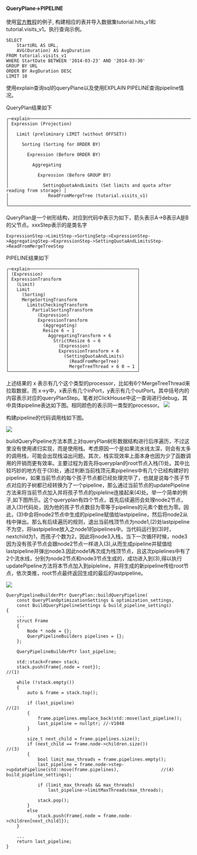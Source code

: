 #### QueryPlane->PIPELINE
使用[官方教程](https://clickhouse.com/docs/zh/getting-started/tutorial)的例子, 构建相应的表并导入数据集tutorial.hits_v1和tutorial.visits_v1。执行查询示例。
```
SELECT
    StartURL AS URL,
    AVG(Duration) AS AvgDuration
FROM tutorial.visits_v1
WHERE StartDate BETWEEN '2014-03-23' AND '2014-03-30'
GROUP BY URL
ORDER BY AvgDuration DESC
LIMIT 10
```
使用explain查询sql的queryPlane以及使用EXPLAIN PIPELINE查询pipeline情况。

QueryPlan结果如下
```
┌─explain─────────────────────────────────────────────────────────────────────────────┐
│ Expression (Projection)                                                             │
│   Limit (preliminary LIMIT (without OFFSET))                                        │
│     Sorting (Sorting for ORDER BY)                                                  │
│       Expression (Before ORDER BY)                                                  │
│         Aggregating                                                                 │
│           Expression (Before GROUP BY)                                              │
│             SettingQuotaAndLimits (Set limits and quota after reading from storage) │
│               ReadFromMergeTree (tutorial.visits_v1)                                │
└─────────────────────────────────────────────────────────────────────────────────────┘
```
QueryPlan是一个树形结构，对应到代码中表示为如下，箭头表示A->B表示A是B的父节点。xxxStep表示的是类名字
```
ExpressionStep->LimitStep->SortingSetp->ExpressionStep->AggregatingStep->ExpressionStep->SettingQuotaAndLimitsStep->ReadFromMergeTreeStep
```

PIPELINE结果如下
```
┌─explain─────────────────────────────────────────┐
│ (Expression)                                    │
│ ExpressionTransform                             │
│   (Limit)                                       │
│   Limit                                         │
│     (Sorting)                                   │
│     MergeSortingTransform                       │
│       LimitsCheckingTransform                   │
│         PartialSortingTransform                 │
│           (Expression)                          │
│           ExpressionTransform                   │
│             (Aggregating)                       │
│             Resize 6 → 1                        │
│               AggregatingTransform × 6          │
│                 StrictResize 6 → 6              │
│                   (Expression)                  │
│                   ExpressionTransform × 6       │
│                     (SettingQuotaAndLimits)     │
│                       (ReadFromMergeTree)       │
│                       MergeTreeThread × 6 0 → 1 │
└─────────────────────────────────────────────────┘

```
上述结果的 x 表示有几个这个类型的processor，比如有6个MergeTreeThread来拉取数据，而
x->y中，x表示有几个inPort，y表示有几个outPort。其中括号内的内容表示对应的queryPlanStep。笔者对ClickHouse中这一查询进行debug，其中具体pipeline表达如下图。相同颜色的表示同一类型的processor。
![](https://lxhblog.oss-cn-beijing.aliyuncs.com/bigdata/pipeline.png)

构建pipeline的代码调用栈如下图。

![](https://lxhblog.oss-cn-beijing.aliyuncs.com/bigdata/buildPipeline.png)

buildQueryPipeline方法本质上对queryPlan树形数据结构进行后序遍历，不过这里没有使用递归实现，而是使用栈。考虑原因一个是如果流水线太深，则会有太多的调用栈，可能会出现栈溢出问题。其次，栈实现效率上面本身也因为少了函数调用的开销而更有效率。主要过程为首先将queryplan的root节点入栈(1)处。其中比较巧妙的地方在于(3)处，通过判断当前栈顶元素pipelines中有几个已经构建好的pipeline，如果当前节点的每个孩子节点都已经处理完毕了，也就是说每个孩子节点对应的子树都已经转换为了一个pipeline，那么通过当前节点的updatePipeline方法来将当前节点加入并将孩子节点的pipleline连接起来(4)处。举一个简单的例子,如下图所示。这个queryplan有四个节点，首先后续遍历会处理node2节点，进入(3)代码处，因为他的孩子节点数目为零等于pipelines的元素个数也为零。因此，(3)中会将node2节点中生成的pipeline赋值给lastpipeline，然后将node2从栈中弹出。那么有后续遍历的规则，退出当前栈顶节点为node1,(2)处lastpipeline不为空，将lastpipeline放入之node1的pipelines中。当代码运行到(3)时，nextchild为1，而孩子个数为2，因此将node3入栈，当下一次循环时候，node3因为没有孩子节点会跟node2节点一样进入(3),从而生成pipeline并赋值给lastpipeline并弹出node3.因此node1再次成为栈顶节点，且这次piplelines中有了2个流水线，分别为node2节点和node3节点生成的，成功进入到(3),得以执行updatePipeline方法将本节点加入到pipleline，并将生成的新pipeline传给root节点，依次类推，root节点最终返回生成的最后的lastpipeline。

![](https://lxhblog.oss-cn-beijing.aliyuncs.com/bigdata/tree.png)

```
QueryPipelineBuilderPtr QueryPlan::buildQueryPipeline(
    const QueryPlanOptimizationSettings & optimization_settings,
    const BuildQueryPipelineSettings & build_pipeline_settings)
{
    ...
    struct Frame
    {
        Node * node = {};
        QueryPipelineBuilders pipelines = {};
    };

    QueryPipelineBuilderPtr last_pipeline;

    std::stack<Frame> stack;
    stack.push(Frame{.node = root});                                   //(1)

    while (!stack.empty())
    {
        auto & frame = stack.top();

        if (last_pipeline)                                             //(2)
        {
            frame.pipelines.emplace_back(std::move(last_pipeline));
            last_pipeline = nullptr; //-V1048
        }

        size_t next_child = frame.pipelines.size();                  
        if (next_child == frame.node->children.size())                 //(3)
        {
            bool limit_max_threads = frame.pipelines.empty();
            last_pipeline = frame.node->step->updatePipeline(std::move(frame.pipelines),                //(4) build_pipeline_settings);

            if (limit_max_threads && max_threads)
                last_pipeline->limitMaxThreads(max_threads);

            stack.pop();
        }
        else
            stack.push(Frame{.node = frame.node->children[next_child]});
    }

    ...
    return last_pipeline;
}
```
